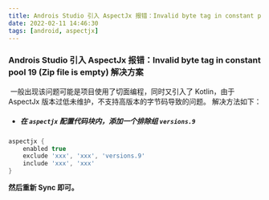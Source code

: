 ```yaml
---
title: Androis Studio 引入 AspectJx 报错：Invalid byte tag in constant pool 19 解决方案
date: 2022-02-11 14:46:30
tags: [android, aspectjx]
---
```


### Androis Studio 引入 AspectJx 报错：Invalid byte tag in constant pool 19 (Zip file is empty) 解决方案

​		一般出现该问题可能是项目使用了切面编程，同时又引入了 Kotlin，由于 AspectJx 版本过低未维护，不支持高版本的字节码导致的问题。
​		解决方法如下：

- ##### 在 `aspectjx` 配置代码块内，添加一个排除组 `versions.9` 

```groovy
aspectjx {
    enabled true
    exclude 'xxx', 'xxx', 'versions.9'
    include 'xxx', 'xxx'
}
```

**然后重新 Sync 即可。**


